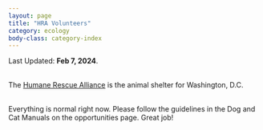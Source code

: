 ```yaml
---
layout: page
title: "HRA Volunteers"
category: ecology
body-class: category-index
---
```

Last Updated: **Feb 7, 2024**.
<br /><br />

The [Humane Rescue Alliance](http://humanerescuealliance.org) is the animal shelter for Washington, D.C.
<br /><br />

Everything is normal right now. Please follow the guidelines in the Dog and Cat Manuals on the opportunities page. Great job!
<br /><br />


